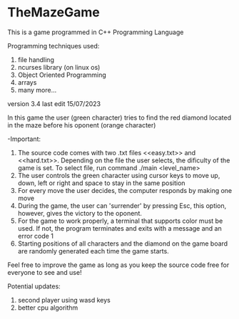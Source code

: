 # TheMazeGame
This is a game programmed in C++ Programming Language

Programming techniques used:
1.  file handling
2.  ncurses library (on linux os)
3.  Object Oriented Programming
4.  arrays
5.  many more...

   
version 3.4 last edit 15/07/2023

In this game the user (green character) tries to find the red diamond located in the maze before his oponent (orange character)

-Important:

1.  The source code comes with two .txt files <<easy.txt>> and <<hard.txt>>. Depending on the file the user selects, the dificulty of the game is set. To select file, run command ./main <level_name>
2.  The user controls the green character using cursor keys to move up, down, left or right and space to stay in the same position
3.  For every move the user decides, the computer responds by making one move
4.  During the game, the user can 'surrender' by pressing Esc, this option, however, gives the victory to the oponent.
5.  For the game to work properly, a terminal that supports color must be used. If not, the program terminates and exits with a message and an error code 1
6.  Starting positions of all characters and the diamond on the game board are randomly generated each time the game starts.

Feel free to improve the game as long as you keep the source code free for everyone to see and use! 

Potential updates:
1.  second player using wasd keys
2.    better cpu algorithm
